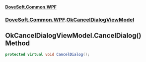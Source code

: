#### [DoveSoft.Common.WPF](readme.md 'readme')
### [DoveSoft.Common.WPF](DoveSoft_Common_WPF.md 'DoveSoft.Common.WPF').[OkCancelDialogViewModel](OkCancelDialogViewModel.md 'DoveSoft.Common.WPF.OkCancelDialogViewModel')
## OkCancelDialogViewModel.CancelDialog() Method
```csharp
protected virtual void CancelDialog();
```
